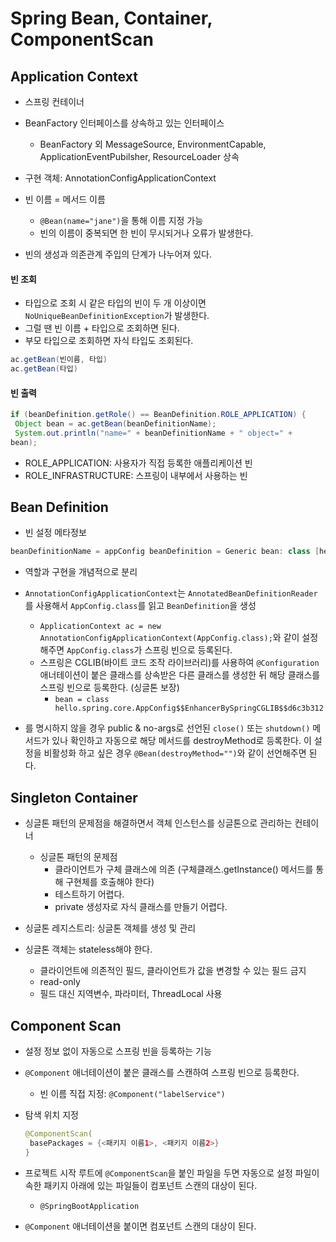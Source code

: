 # Spring Bean, Container, ComponentScan

## Application Context

- 스프링 컨테이너
- BeanFactory 인터페이스를 상속하고 있는 인터페이스
  - BeanFactory 외 MessageSource, EnvironmentCapable, ApplicationEventPubilsher, ResourceLoader 상속
- 구현 객체: AnnotationConfigApplicationContext
- 빈 이름 = 메서드 이름
  - `@Bean(name="jane")`을 통해 이름 지정 가능
  - 빈의 이름이 중복되면 한 빈이 무시되거나 오류가 발생한다.

- 빈의 생성과 의존관계 주입의 단계가 나누어져 있다.



#### 빈 조회

- 타입으로 조회 시 같은 타입의 빈이 두 개 이상이면 `NoUniqueBeanDefinitionException`가 발생한다.
- 그럴 땐 빈 이름 + 타입으로 조회하면 된다.
- 부모 타입으로 조회하면 자식 타입도 조회된다.

```java
ac.getBean(빈이름, 타입)
ac.getBean(타입)
```



#### 빈 출력

```java
if (beanDefinition.getRole() == BeanDefinition.ROLE_APPLICATION) {
 Object bean = ac.getBean(beanDefinitionName);
 System.out.println("name=" + beanDefinitionName + " object=" +
bean);
```

- ROLE_APPLICATION: 사용자가 직접 등록한 애플리케이션 빈
- ROLE_INFRASTRUCTURE: 스프링이 내부에서 사용하는 빈



## Bean Definition

- 빈 설정 메타정보

```java
beanDefinitionName = appConfig beanDefinition = Generic bean: class [hello.spring.core.AppConfig$$EnhancerBySpringCGLIB$$dd5ce34f]; scope=singleton; abstract=false; lazyInit=null; autowireMode=0; dependencyCheck=0; autowireCandidate=true; primary=false; factoryBeanName=null; factoryMethodName=null; initMethodName=null; destroyMethodName=null
```

- 역할과 구현을 개념적으로 분리
- `AnnotationConfigApplicationContext`는 `AnnotatedBeanDefinitionReader` 를 사용해서 `AppConfig.class`를 읽고 `BeanDefinition`을 생성
  - `ApplicationContext ac = new AnnotationConfigApplicationContext(AppConfig.class);`와 같이 설정해주면 `AppConfig.class`가 스프링 빈으로 등록된다.
  - 스프링은 CGLIB(바이트 코드 조작 라이브러리)를 사용하여 `@Configuration` 애너테이션이 붙은 클래스를 상속받은 다른 클래스를 생성한 뒤 해당 클래스를 스프링 빈으로 등록한다. (싱글톤 보장)
    - `bean = class hello.spring.core.AppConfig$$EnhancerBySpringCGLIB$$d6c3b312`

- [destroyMethod]: https://docs.spring.io/spring-framework/docs/current/javadoc-api/org/springframework/context/annotation/Bean.html#destroyMethod--

  를 명시하지 않을 경우 public & no-args로 선언된 `close()`  또는 `shutdown()` 메서드가 있나 확인하고 자동으로 해당 메서드를 destroyMethod로 등록한다. 이 설정을 비활성화 하고 싶은 경우 `@Bean(destroyMethod="")`와 같이 선언해주면 된다.



## Singleton Container

- 싱글톤 패턴의 문제점을 해결하면서 객체 인스턴스를 싱글톤으로 관리하는 컨테이너
  - 싱글톤 패턴의 문제점
    - 클라이언트가 구체 클래스에 의존 (구체클래스.getInstance() 메서드를 통해 구현체를 호출해야 한다)
    - 테스트하기 어렵다.
    - private 생성자로 자식 클래스를 만들기 어렵다.

- 싱글톤 레지스트리: 싱글톤 객체를 생성 및 관리
- 싱글톤 객체는 stateless해야 한다.
  - 클라이언트에 의존적인 필드, 클라이언트가 값을 변경할 수 있는 필드 금지
  - read-only
  - 필드 대신 지역변수, 파라미터, ThreadLocal 사용



## Component Scan

- 설정 정보 없이 자동으로 스프링 빈을 등록하는 기능
- `@Component` 애너테이션이 붙은 클래스를 스캔하여 스프링 빈으로 등록한다.
  - 빈 이름 직접 지정: `@Component("labelService")`

- 탐색 위치 지정

  ```java
  @ComponentScan(
   basePackages = {<패키지 이름1>, <패키지 이름2>}
  }
  ```

- 프로젝트 시작 루트에 `@ComponentScan`을 붙인 파일을 두면 자동으로 설정 파일이 속한 패키지 아래에 있는 파일들이 컴포넌트 스캔의 대상이 된다.
  - `@SpringBootApplication`
- `@Component` 애너테이션을 붙이면 컴포넌트 스캔의 대상이 된다.

